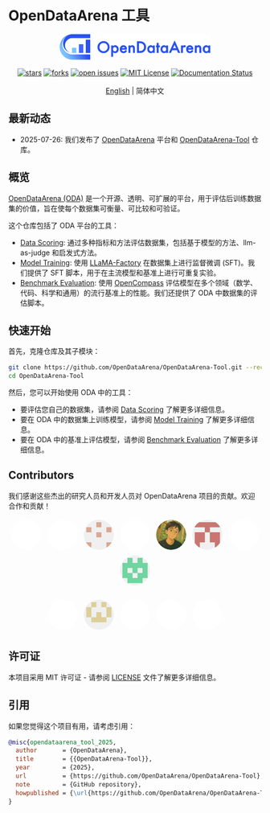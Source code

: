# OpenDataArena 工具

<p align="center">
  <img src="docs/imgs/OpenDataArena.svg" width="300px" style="vertical-align:middle;">
  <br />
  <br />
  <a href="https://github.com/OpenDataArena/OpenDataArena-Tool"><img alt="stars" src="https://img.shields.io/github/stars/OpenDataArena/OpenDataArena-Tool" /></a>
  <a href="https://github.com/OpenDataArena/OpenDataArena-Tool"><img alt="forks" src="https://img.shields.io/github/forks/OpenDataArena/OpenDataArena-Tool" /></a>
  <a href="https://github.com/OpenDataArena/OpenDataArena-Tool/issues"><img alt="open issues" src="https://img.shields.io/github/issues-raw/OpenDataArena/OpenDataArena-Tool" /></a>
  <a href="https://github.com/OpenDataArena/OpenDataArena-Tool/blob/main/LICENSE"><img alt="MIT License" src="https://img.shields.io/badge/license-MIT-blue.svg" /></a>
  <!-- <a href="https://github.com/OpenDataArena/OpenDataArena-Tool/releases">
    <img alt="Latest Release" src="https://img.shields.io/github/release/OpenDataArena/OpenDataArena-Tool.svg" />
  </a> -->
  <a href="https://opendataarena-tool.readthedocs.io/en/latest/?badge=latest"><img alt="Documentation Status" src="https://readthedocs.org/projects/opendataarena-tool/badge/?version=latest" /></a>
  <br />
  <br />
  <a href="README.md">English</a> | 简体中文
</p>


## 最新动态
- 2025-07-26: 我们发布了 [OpenDataArena](https://opendataarena.github.io/) 平台和 [OpenDataArena-Tool](https://github.com/OpenDataArena/OpenDataArena-Tool) 仓库。

## 概览
[OpenDataArena (ODA)](https://opendataarena.github.io/) 是一个开源、透明、可扩展的平台，用于评估后训练数据集的价值，旨在使每个数据集可衡量、可比较和可验证。

这个仓库包括了 ODA 平台的工具：
- [Data Scoring](./data_scorer): 通过多种指标和方法评估数据集，包括基于模型的方法、llm-as-judge 和启发式方法。
- [Model Training](./model_train): 使用 [LLaMA-Factory](https://github.com/hiyouga/LLaMA-Factory) 在数据集上进行监督微调 (SFT)。我们提供了 SFT 脚本，用于在主流模型和基准上进行可重复实验。
- [Benchmark Evaluation](./model_eval): 使用 [OpenCompass](https://github.com/open-compass/opencompass) 评估模型在多个领域（数学、代码、科学和通用）的流行基准上的性能。我们还提供了 ODA 中数据集的评估脚本。

## 快速开始
首先，克隆仓库及其子模块：
```bash
git clone https://github.com/OpenDataArena/OpenDataArena-Tool.git --recursive
cd OpenDataArena-Tool
```
然后，您可以开始使用 ODA 中的工具：
* 要评估您自己的数据集，请参阅 [Data Scoring](./data_scorer) 了解更多详细信息。
* 要在 ODA 中的数据集上训练模型，请参阅 [Model Training](./model_train) 了解更多详细信息。
* 要在 ODA 中的基准上评估模型，请参阅 [Benchmark Evaluation](./model_eval) 了解更多详细信息。

## Contributors
我们感谢这些杰出的研究人员和开发人员对 OpenDataArena 项目的贡献。欢迎合作和贡献！
<p align="center">
  <a href="https://github.com/gavinwxy" title="Xiaoyang Wang"><img src="docs/avatars_circle/gavinwxy.svg" width="60" alt="Xiaoyang Wang" style="border-radius: 50%; margin: 4px;"></a>
  <a href="https://github.com/QizhiPei" title="Qizhi Pei"><img src="docs/avatars_circle/QizhiPei.svg" width="60" alt="Qizhi Pei" style="border-radius: 50%; margin: 4px;"></a>
  <a href="https://github.com/orangeadegit" title="Mengzhang Cai"><img src="docs/avatars_circle/orangeadegit.svg" width="60" alt="Mengzhang Cai" style="border-radius: 50%; margin: 4px;"></a>
  <a href="https://github.com/Word2VecT" title="Zinan Tang"><img src="docs/avatars_circle/Word2VecT.svg" width="60" alt="Zinan Tang" style="border-radius: 50%; margin: 4px;"></a>
  <a href="https://github.com/Leey21" title="Yu Li"><img src="docs/avatars_circle/Leey21.svg" width="60" alt="Yu Li" style="border-radius: 50%; margin: 4px;"></a>
  <a href="https://github.com/MySunX" title="Mengyuan Sun"><img src="docs/avatars_circle/MySunX.svg" width="60" alt="Mengyuan Sun" style="border-radius: 50%; margin: 4px;"></a>
  <a href="https://github.com/LHL3341" title="Honglin Lin"><img src="docs/avatars_circle/LHL3341.svg" width="60" alt="Honglin Lin" style="border-radius: 50%; margin: 4px;"></a>
  <a href="https://github.com/GX-XinGao" title="Xin Gao"><img src="docs/avatars_circle/GX-XinGao.svg" width="60" alt="Xin Gao" style="border-radius: 50%; margin: 4px;"></a>
  <br />
  <br />
  <a href="https://github.com/apeterswu" title="Lijun Wu"><img src="docs/avatars_circle/apeterswu.svg" width="60" alt="Lijun Wu" style="border-radius: 50%; margin: 4px;"></a>
  <a href="https://github.com/pzs19" title="Zhuoshi Pan"><img src="docs/avatars_circle/pzs19.svg" width="60" alt="Zhuoshi Pan" style="border-radius: 50%; margin: 4px;"></a>
  <a href="https://github.com/ming-bot" title="Chenlin Ming"><img src="docs/avatars_circle/ming-bot.svg" width="60" alt="Chenlin Ming" style="border-radius: 50%; margin: 4px;"></a>
  <a href="https://github.com/ChampionZhong" title="Zhanping Zhong"><img src="docs/avatars_circle/ChampionZhong.svg" width="60" alt="Zhanping Zhong" style="border-radius: 50%; margin: 4px;"></a>
  <a href="https://github.com/conghui" title="Conghui He"><img src="docs/avatars_circle/conghui.svg" width="60" alt="Conghui He" style="border-radius: 50%; margin: 4px;"></a>
</p>



## 许可证
本项目采用 MIT 许可证 - 请参阅 [LICENSE](./LICENSE) 文件了解更多详细信息。

## 引用
如果您觉得这个项目有用，请考虑引用：

```bibtex
@misc{opendataarena_tool_2025,
  author       = {OpenDataArena},
  title        = {{OpenDataArena-Tool}},
  year         = {2025},
  url          = {https://github.com/OpenDataArena/OpenDataArena-Tool},
  note         = {GitHub repository},
  howpublished = {\url{https://github.com/OpenDataArena/OpenDataArena-Tool}},
}
```

<!-- ## Star History
![Star History Chart](https://api.star-history.com/svg?repos=OpenDataArena/OpenDataArena-Tool&type=Date) -->
